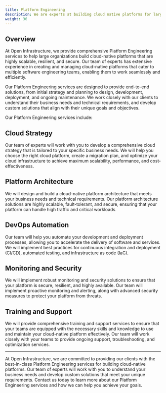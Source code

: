 ```yaml
---
title: Platform Engineering
description: We are experts at building cloud native platforms for large organizations with multiple software engineering teams.
weight: 30
---
```


Overview
---

At Open Infrastructure, we provide comprehensive Platform Engineering services
to help large organizations build cloud-native platforms that are highly
scalable, resilient, and secure. Our team of experts has extensive experience in
creating and managing cloud-native platforms that cater to multiple software
engineering teams, enabling them to work seamlessly and efficiently.

Our Platform Engineering services are designed to provide end-to-end solutions,
from initial strategy and planning to design, development, deployment, and
ongoing maintenance. We work closely with our clients to understand their
business needs and technical requirements, and develop custom solutions that
align with their unique goals and objectives.

Our Platform Engineering services include:

Cloud Strategy
---

Our team of experts will work with you to develop a
comprehensive cloud strategy that is tailored to your specific business needs.
We will help you choose the right cloud platform, create a migration plan, and
optimize your cloud infrastructure to achieve maximum scalability, performance,
and cost-effectiveness.

Platform Architecture
---

We will design and build a cloud-native platform
architecture that meets your business needs and technical requirements. Our
platform architecture solutions are highly scalable, fault-tolerant, and secure,
ensuring that your platform can handle high traffic and critical workloads.

DevOps Automation
---

Our team will help you automate your development and
deployment processes, allowing you to accelerate the delivery of software and
services. We will implement best practices for continuous integration and
deployment (CI/CD), automated testing, and infrastructure as code (IaC).

Monitoring and Security
---

We will implement robust monitoring and security solutions to ensure that your
platform is secure, resilient, and highly available. Our team will implement
proactive monitoring and alerting, along with advanced security measures to
protect your platform from threats.

Training and Support
---

We will provide comprehensive training and support services to ensure that your
teams are equipped with the necessary skills and knowledge to use and maintain
your cloud-native platform effectively. Our team will work closely with your
teams to provide ongoing support, troubleshooting, and optimization services.

---

At Open Infrastructure, we are committed to providing our clients with the
best-in-class Platform Engineering services for building cloud-native platforms.
Our team of experts will work with you to understand your business needs and
develop custom solutions that meet your unique requirements. Contact us today to
learn more about our Platform Engineering services and how we can help you
achieve your goals.

<!-- {{/* Prompt: I own a consulting website called "Open Infrastructure", write a page describing Platform Engineering services we would offer for building cloud native platforms for large organizations with multiple software engineering teams. */}} -->
